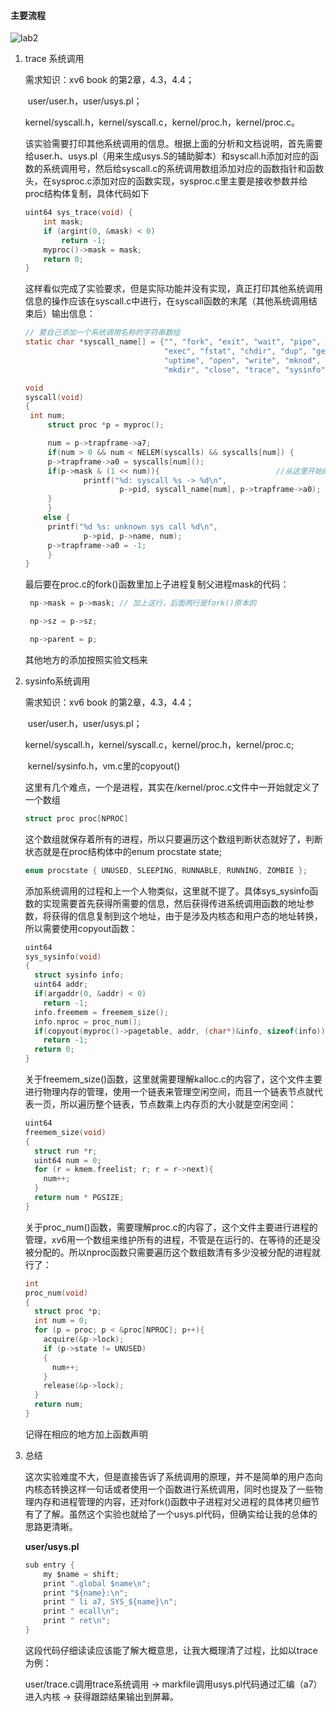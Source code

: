 #### 主要流程

![lab2](C:\Users\aisha08\Desktop\lab2.png)

1. trace 系统调用

   需求知识：xv6 book 的第2章，4.3，4.4；

   ​					user/user.h，user/usys.pl；

   ​					kernel/syscall.h，kernel/syscall.c，kernel/proc.h，kernel/proc.c。

   该实验需要打印其他系统调用的信息。根据上面的分析和文档说明，首先需要给user.h、usys.pl（用来生成usys.S的辅助脚本）和syscall.h添加对应的函数的系统调用号，然后给syscall.c的系统调用数组添加对应的函数指针和函数头，在sysproc.c添加对应的函数实现，sysproc.c里主要是接收参数并给proc结构体复制，具体代码如下

   ```c
   uint64 sys_trace(void) {
       int mask;
       if (argint(0, &mask) < 0) 
           return -1;
       myproc()->mask = mask; 
       return 0;
   }
   ```

   这样看似完成了实验要求，但是实际功能并没有实现，真正打印其他系统调用信息的操作应该在syscall.c中进行，在syscall函数的末尾（其他系统调用结束后）输出信息：

   ```c
   // 要自己添加一个系统调用名称的字符串数组
   static char *syscall_name[] = {"", "fork", "exit", "wait", "pipe", "read", "kill",
                                  "exec", "fstat", "chdir", "dup", "getpid", "sbrk", "sleep",
                                  "uptime", "open", "write", "mknod", "unlink", "link",
                                  "mkdir", "close", "trace", "sysinfo"};
   
   void
   syscall(void)
   {
   	int num;
     	struct proc *p = myproc();
   
     	num = p->trapframe->a7;
     	if(num > 0 && num < NELEM(syscalls) && syscalls[num]) {
       	p->trapframe->a0 = syscalls[num]();
       	if(p->mask & (1 << num)){                          //从这里开始的后面三行为trace系统调用
         		printf("%d: syscall %s -> %d\n",
                		p->pid, syscall_name[num], p->trapframe->a0);
       	}
     	}
       else {
       	printf("%d %s: unknown sys call %d\n",
               	p->pid, p->name, num);
       	p->trapframe->a0 = -1;
     	}
   }
   ```

   最后要在proc.c的fork()函数里加上子进程复制父进程mask的代码：

   ```c
    np->mask = p->mask; // 加上这行，后面两行是fork()原本的
   
    np->sz = p->sz;
   
    np->parent = p;
   ```

   其他地方的添加按照实验文档来

   

2. sysinfo系统调用

   需求知识：xv6 book 的第2章，4.3，4.4；

   ​					user/user.h，user/usys.pl；

   ​					kernel/syscall.h，kernel/syscall.c，kernel/proc.h，kernel/proc.c;

   ​					kernel/sysinfo.h，vm.c里的copyout()	

   这里有几个难点，一个是进程，其实在/kernel/proc.c文件中一开始就定义了一个数组

   ```c
   struct proc proc[NPROC]
   ```

   这个数组就保存着所有的进程，所以只要遍历这个数组判断状态就好了，判断状态就是在proc结构体中的enum procstate state;

   ```c
   enum procstate { UNUSED, SLEEPING, RUNNABLE, RUNNING, ZOMBIE };
   ```

   添加系统调用的过程和上一个人物类似，这里就不提了。具体sys_sysinfo函数的实现需要首先获得所需要的信息，然后获得传进系统调用函数的地址参数，将获得的信息复制到这个地址，由于是涉及内核态和用户态的地址转换，所以需要使用copyout函数：

   ```c
   uint64
   sys_sysinfo(void)
   {
     struct sysinfo info;
     uint64 addr;
     if(argaddr(0, &addr) < 0)
       return -1;
     info.freemem = freemem_size();
     info.nproc = proc_num();
     if(copyout(myproc()->pagetable, addr, (char*)&info, sizeof(info)) < 0)
       return -1;
     return 0;
   }
   ```

   关于freemem_size()函数，这里就需要理解kalloc.c的内容了，这个文件主要进行物理内存的管理，使用一个链表来管理空闲空间，而且一个链表节点就代表一页，所以遍历整个链表，节点数乘上内存页的大小就是空闲空间：

   ```c
   uint64 
   freemem_size(void)
   {
     struct run *r;
     uint64 num = 0;
     for (r = kmem.freelist; r; r = r->next){
       num++;
     }
     return num * PGSIZE;
   }
   ```

   关于proc_num()函数，需要理解proc.c的内容了，这个文件主要进行进程的管理，xv6用一个数组来维护所有的进程，不管是在运行的、在等待的还是没被分配的。所以nproc函数只需要遍历这个数组数清有多少没被分配的进程就行了：

   ```c
   int
   proc_num(void)
   {
     struct proc *p;
     int num = 0;
     for (p = proc; p < &proc[NPROC]; p++){
       acquire(&p->lock);
       if (p->state != UNUSED)
       {
         num++;
       }
       release(&p->lock);
     }
     return num;
   }
   ```

   记得在相应的地方加上函数声明

3. 总结

   这次实验难度不大，但是直接告诉了系统调用的原理，并不是简单的用户态向内核态转换这样一句话或者使用一个函数进行系统调用，同时也提及了一些物理内存和进程管理的内容，还对fork()函数中子进程对父进程的具体拷贝细节有了了解。虽然这个实验也就给了一个usys.pl代码，但确实给让我的总体的思路更清晰。

   **user/usys.pl**

   ```c
   sub entry {
       my $name = shift;
       print ".global $name\n";
       print "${name}:\n";
       print " li a7, SYS_${name}\n";
       print " ecall\n";
       print " ret\n";
   }
   ```

   这段代码仔细读读应该能了解大概意思，让我大概理清了过程，比如以trace为例：

   user/trace.c调用trace系统调用 -> markfile调用usys.pl代码通过汇编（a7）进入内核 -> 获得跟踪结果输出到屏幕。

